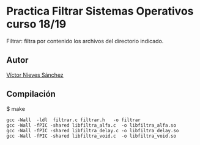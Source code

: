 # Practica Filtrar Sistemas Operativos curso 18/19

Filtrar: filtra por contenido los archivos del directorio indicado.

## Autor

[Víctor Nieves Sánchez](https://twitter.com/VictorNS69)

## Compilación

$ make

```
gcc -Wall  -ldl  filtrar.c filtrar.h   -o filtrar
gcc -Wall -fPIC -shared libfiltra_alfa.c  -o libfiltra_alfa.so
gcc -Wall -fPIC -shared libfiltra_delay.c -o libfiltra_delay.so
gcc -Wall -fPIC -shared libfiltra_void.c  -o libfiltra_void.so
```
